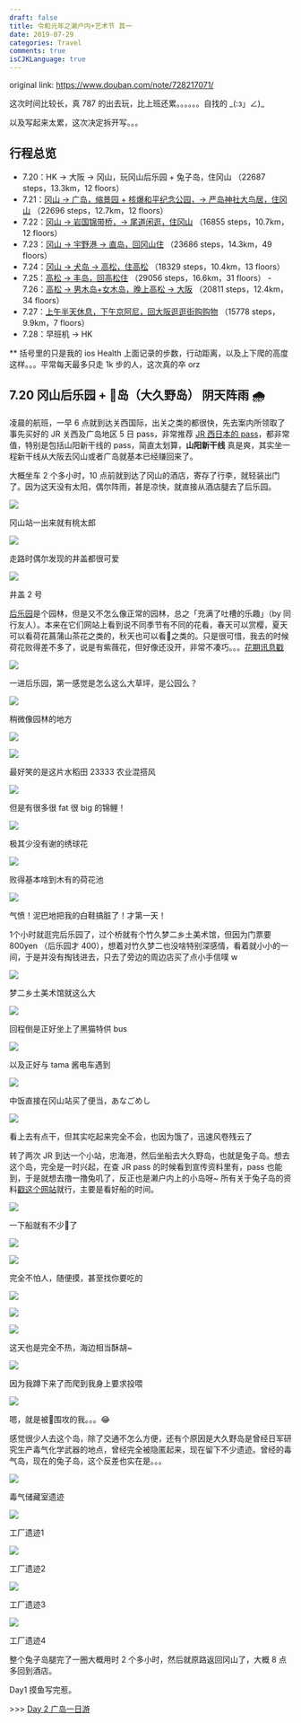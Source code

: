 ```yaml
---
draft: false
title: 令和元年之濑户内+艺术节 其一
date: 2019-07-29
categories: Travel
comments: true
isCJKLanguage: true
---
```


original link: https://www.douban.com/note/728217071/

这次时间比较长，真 787 的出去玩，比上班还累。。。。。。自找的 \_(:з」∠)\_

以及写起来太累，这次决定拆开写。。。

## 行程总览

- 7.20：HK -> 大阪 -> 冈山，玩冈山后乐园 + 兔子岛，住冈山 （22687 steps，13.3km，12 floors）
- 7.21：[冈山 -> 广岛，缩景园 + 核爆和平纪念公园，-> 严岛神社大鸟居，住冈山](https://www.douban.com/note/728267844/) （22696 steps，12.7km，12 floors）
- 7.22：[冈山 -> 岩国锦带桥，-> 尾道闲逛，住冈山](https://www.douban.com/note/728415477/) （16855 steps，10.7km，12 floors）
- 7.23：[冈山 -> 宇野港 -> 直岛，回冈山住](https://www.douban.com/note/728579087/) （23686 steps，14.3km，49 floors）
- 7.24：[冈山 -> 犬岛 -> 高松，住高松](https://www.douban.com/note/728934373/) （18329 steps，10.4km，13 floors）
- 7.25：[高松 -> 丰岛，回高松住](https://www.douban.com/note/729118519/) （29056 steps，16.6km，31 floors） - 7.26：[高松 -> 男木岛+女木岛，晚上高松 -> 大阪](https://www.douban.com/note/729348647/) （20811 steps，12.4km，34 floors）
- 7.27：[上午半天休息，下午京阿尼，回大阪逛逛街购购物](https://www.douban.com/note/729353142/) （15778 steps，9.9km，7 floors）
- 7.28：早班机 -> HK

** 括号里的只是我的 ios Health 上面记录的步数，行动距离，以及上下爬的高度这样。。。平常每天最多只走 1k 步的人，这次真的卒 orz

## 7.20 冈山后乐园 + 🐇岛（大久野岛） 阴天阵雨 🌧

凌晨的航班，一早 6 点就到达关西国际，出关之类的都很快，先去案内所领取了事先买好的 JR 关西及广岛地区 5 日 pass，非常推荐 [JR 西日本的 pass](https://www.westjr.co.jp/global/tc/ticket/pass/)，都非常值，特别是包括山阳新干线的 pass，简直太划算，**山阳新干线** 真是爽，其实坐一程新干线从大阪去冈山或者广岛就基本已经赚回来了。

大概坐车 2 个多小时，10 点前就到达了冈山的酒店，寄存了行李，就轻装出门了。因为这天没有太阳，偶尔阵雨，甚是凉快，就直接从酒店腿去了后乐园。

![](../../assets/images/setouchi-artfest-1/p63584349.jpg)

冈山站一出来就有桃太郎

![](../../assets/images/setouchi-artfest-1/p63584402.jpg)

走路时偶尔发现的井盖都很可爱

![](../../assets/images/setouchi-artfest-1/p63584403.jpg)

井盖 2 号

[后乐园](https://okayama-korakuen.jp/index.html)是个园林，但是又不怎么像正常的园林，总之「充满了吐槽的乐趣」（by 同行友人）。本来在它们网站上看到说不同季节有不同的花看，春天可以赏樱，夏天可以看荷花菖蒲山茶花之类的，秋天也可以看🍁之类的。只是很可惜，我去的时候荷花败得差不多了，说是有紫薇花，但好像还没开，非常不凑巧。。。[花期讯息戳](https://okayama-korakuen.jp/hanadayori/index.html)

![](../../assets/images/setouchi-artfest-1/p63584563.jpg)

一进后乐园，第一感觉是怎么这么大草坪，是公园么？

![](../../assets/images/setouchi-artfest-1/p63585189.jpg)

稍微像园林的地方

![](../../assets/images/setouchi-artfest-1/p63585200.jpg)

![](../../assets/images/setouchi-artfest-1/p63585194.jpg)

最好笑的是这片水稻田 23333 农业混搭风

![](../../assets/images/setouchi-artfest-1/p63584667.jpg)

但是有很多很 fat 很 big 的锦鲤！

![](../../assets/images/setouchi-artfest-1/p63585217.jpg)

极其少没有谢的绣球花

![](../../assets/images/setouchi-artfest-1/p63584678.jpg)

败得基本啥到木有的荷花池

![](../../assets/images/setouchi-artfest-1/p63584675.jpg)

气愤！泥巴地把我的白鞋搞脏了！才第一天！

1个小时就逛完后乐园了，过个桥就有个竹久梦二乡土美术馆，但因为门票要 800yen （后乐园才 400），想着对竹久梦二也没啥特别深感情，看着就小小的一间，于是并没有掏钱进去，只去了旁边的周边店买了点小手信噗 w

![](../../assets/images/setouchi-artfest-1/p63585349.jpg)

梦二乡土美术馆就这么大

![](../../assets/images/setouchi-artfest-1/p63585352.jpg)

回程倒是正好坐上了黑猫特供 bus

![](../../assets/images/setouchi-artfest-1/p63585356.jpg)

以及正好与 tama 酱电车遇到

![](../../assets/images/setouchi-artfest-1/p63586323.jpg)

中饭直接在冈山站买了便当，あなごめし

![](../../assets/images/setouchi-artfest-1/p63586333.jpg)

看上去有点干，但其实吃起来完全不会，也因为饿了，迅速风卷残云了

转了两次 JR 到达一个小站，忠海港，然后坐船去大久野岛，也就是兔子岛。想去这个岛，完全是一时兴起，在查 JR pass 的时候看到宣传资料里有，pass 也能到，于是就想去撸一撸兔叽了，反正也是濑户内上的小岛呀~ 所有关于兔子岛的资料[戳这个网站](http://rabbit-island.info/)就行，主要是看好船的时间。

![](../../assets/images/setouchi-artfest-1/p63586834.jpg)

一下船就有不少🐇了

![](../../assets/images/setouchi-artfest-1/p63586807.jpg)

![](../../assets/images/setouchi-artfest-1/p63586839.jpg)

完全不怕人，随便摸，甚至找你要吃的

![](../../assets/images/setouchi-artfest-1/p63586838.jpg)

![](../../assets/images/setouchi-artfest-1/p63586849.jpg)

![](../../assets/images/setouchi-artfest-1/p63586842.jpg)

这天也是完全不热，海边相当酥胡~

![](../../assets/images/setouchi-artfest-1/p63586841.jpg)

因为我蹲下来了而爬到我身上要求投喂

![](../../assets/images/setouchi-artfest-1/p63586844.jpg)

嗯，就是被🐇围攻的我。。。😂

感觉很少人去这个岛，除了交通不怎么方便，还有个原因是大久野岛是曾经日军研究生产毒气化学武器的地点，曾经完全被隐匿起来，现在留下不少遗迹。曾经的毒气岛，现在的兔子岛，这个反差也实在是。。。

![](../../assets/images/setouchi-artfest-1/p63587638.jpg)

毒气储藏室遗迹

![](../../assets/images/setouchi-artfest-1/p63587650.jpg)

工厂遗迹1

![](../../assets/images/setouchi-artfest-1/p63587653.jpg)

工厂遗迹2

![](../../assets/images/setouchi-artfest-1/p63587655.jpg)

工厂遗迹3

![](../../assets/images/setouchi-artfest-1/p63587657.jpg)

工厂遗迹4

整个兔子岛腿完了一圈大概用时 2 个多小时，然后就原路返回冈山了，大概 8 点多回到酒店。

Day1 摸鱼写完惹。

\>>> [Day 2 广岛一日游](https://www.douban.com/note/728267844/)
